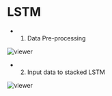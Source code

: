 # LSTM
* 1. Data Pre-processing

![viewer](https://github.com/quocnh/LSTM/blob/main/Screen%20Shot%202022-07-12%20at%2011.43.19%20PM.png)


* 2. Input data to stacked LSTM

![viewer](https://github.com/quocnh/LSTM/blob/main/Screen%20Shot%202022-07-12%20at%2011.40.25%20PM.png)
